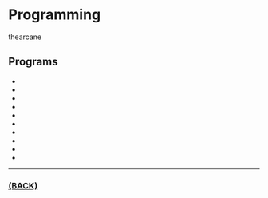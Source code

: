 # Programming

thearcane

## Programs
*
*
*
*
*
*
*
*
*
*

---

### [(BACK)](https://github.com/theamankumarsingh/amfoss-tasks)
